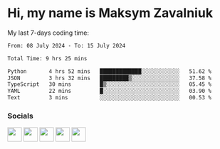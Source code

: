 Hi, my name is Maksym Zavalniuk
========================================================================================================================================

My last 7-days coding time:
<!--START_SECTION:waka-->

```txt
From: 08 July 2024 - To: 15 July 2024

Total Time: 9 hrs 25 mins

Python       4 hrs 52 mins   █████████████░░░░░░░░░░░░   51.62 %
JSON         3 hrs 32 mins   █████████▒░░░░░░░░░░░░░░░   37.58 %
TypeScript   30 mins         █▒░░░░░░░░░░░░░░░░░░░░░░░   05.45 %
YAML         22 mins         █░░░░░░░░░░░░░░░░░░░░░░░░   03.90 %
Text         3 mins          ░░░░░░░░░░░░░░░░░░░░░░░░░   00.53 %
```

<!--END_SECTION:waka-->


### Socials

<p align="left"> <a href="https://www.dev.to/mezgoodle" target="_blank" rel="noreferrer"><img src="https://raw.githubusercontent.com/danielcranney/readme-generator/main/public/icons/socials/devdotto.svg" width="32" height="32" /></a> <a href="https://discord.com/users/mezgoodle" target="_blank" rel="noreferrer"><img src="https://raw.githubusercontent.com/danielcranney/readme-generator/main/public/icons/socials/discord.svg" width="32" height="32" /></a> <a href="https://www.github.com/mezgoodle" target="_blank" rel="noreferrer"><img src="https://raw.githubusercontent.com/danielcranney/readme-generator/main/public/icons/socials/github.svg" width="32" height="32" /></a> <a href="http://www.instagram.com/sylvenis" target="_blank" rel="noreferrer"><img src="https://raw.githubusercontent.com/danielcranney/readme-generator/main/public/icons/socials/instagram.svg" width="32" height="32" /></a> <a href="https://www.linkedin.com/in/maksym-zavalniuk-ba4a72193" target="_blank" rel="noreferrer"><img src="https://raw.githubusercontent.com/danielcranney/readme-generator/main/public/icons/socials/linkedin.svg" width="32" height="32" /></a></p>
